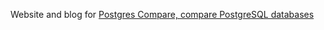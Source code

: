 Website and blog for
[Postgres Compare, compare PostgreSQL databases](https://www.postgrescompare.com)
